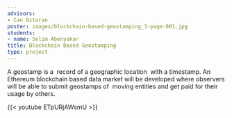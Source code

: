 ```yaml
---
advisors:
- Can Özturan
poster: images/blockchain-based-geostamping_3-page-001.jpg
students:
- name: Selim Abenyakar
title: Blockchain Based Geostamping
type: project
---
```


A geostamp is a  record of a geographic location  with a timestamp. An Ethereum blockchain based data market will be developed where observers will be able to submit geostamps of  moving entities and get paid for their usage by others. 


{{< youtube ETpURjAWsmU >}}